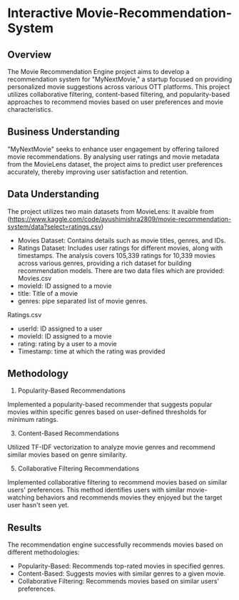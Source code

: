 # Interactive Movie-Recommendation-System

## Overview
The Movie Recommendation Engine project aims to develop a recommendation system for "MyNextMovie," a startup focused on providing personalized movie suggestions across various OTT platforms. This project utilizes collaborative filtering, content-based filtering, and popularity-based approaches to recommend movies based on user preferences and movie characteristics.

## Business Understanding
"MyNextMovie" seeks to enhance user engagement by offering tailored movie recommendations. By analysing user ratings and movie metadata from the MovieLens dataset, the project aims to predict user preferences accurately, thereby improving user satisfaction and retention.

## Data Understanding
The project utilizes two main datasets from MovieLens:
It avaible from (https://www.kaggle.com/code/ayushimishra2809/movie-recommendation-system/data?select=ratings.csv)
* Movies Dataset: Contains details such as movie titles, genres, and IDs.
* Ratings Dataset: Includes user ratings for different movies, along with timestamps.
The analysis covers 105,339 ratings for 10,339 movies across various genres, providing a rich dataset for building recommendation models.
There are two data files which are provided:
Movies.csv
* movieId: ID assigned to a movie
* title: Title of a movie
* genres: pipe separated list of movie genres.

Ratings.csv
* userId: ID assigned to a user
* movieId: ID assigned to a movie
* rating: rating by a user to a movie
* Timestamp: time at which the rating was provided

## Methodology
1. Popularity-Based Recommendations
 
Implemented a popularity-based recommender that suggests popular movies within specific genres based on user-defined thresholds for minimum ratings.

3. Content-Based Recommendations
   
Utilized TF-IDF vectorization to analyze movie genres and recommend similar movies based on genre similarity.

5. Collaborative Filtering Recommendations
   
Implemented collaborative filtering to recommend movies based on similar users' preferences. This method identifies users with similar movie-watching behaviors and recommends movies they enjoyed but the target user hasn't seen yet. 

## Results
The recommendation engine successfully recommends movies based on different methodologies:

* Popularity-Based: Recommends top-rated movies in specified genres.
* Content-Based: Suggests movies with similar genres to a given movie.
* Collaborative Filtering: Recommends movies based on similar users' preferences.
